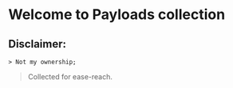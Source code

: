 # Welcome to Payloads collection

## Disclaimer:

	> Not my ownership;
  > Collected for ease-reach.

